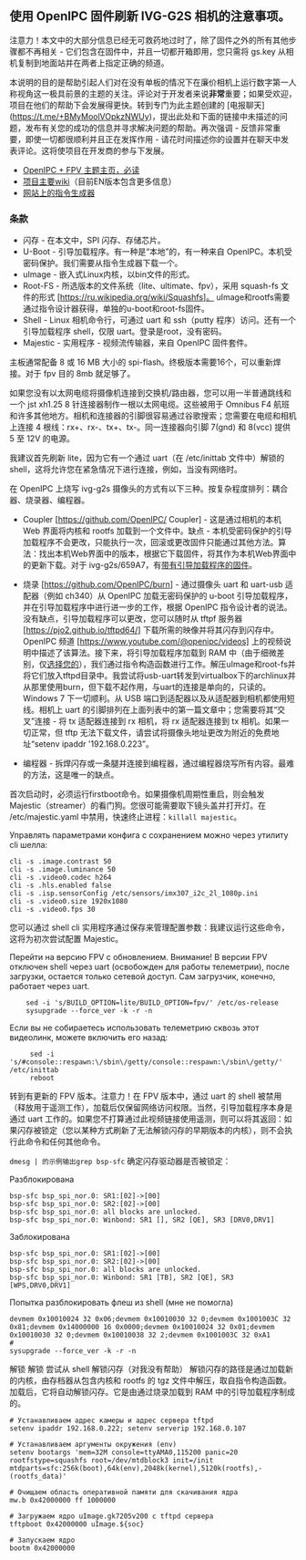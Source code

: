 ## 使用 OpenIPC 固件刷新 IVG-G2S 相机的注意事项。

注意力！本文中的大部分信息已经无可救药地过时了，除了固件之外的所有其他步骤都不再相关 - 它们包含在固件中，并且一切都开箱即用，您只需将 gs.key 从相机复制到地面站并在两者上指定正确的频道。


本说明的目的是帮助引起人们对在没有单板的情况下在廉价相机上运行数字第一人称视角这一极具前景的主题的关注。评论对于开发者来说**非常**重要；如果受欢迎，项目在他们的帮助下会发展得更快。转到专门为此主题创建的 [电报聊天] (https://t.me/+BMyMoolVOpkzNWUy)，提出此处和下面的链接中未描述的问题，发布有关您的成功的信息并寻求解决问题的帮助。再次强调 - 反馈非常重要，即使一切都很顺利并且正在发挥作用 - 请花时间描述你的设置并在聊天中发表评论。这将使项目在开发商的参与下发展。

* [OpenIPC + FPV 主题主页，必读](https://github.com/OpenIPC/wiki/blob/master/ru/fpv.md)
* [项目主要wiki](https://github.com/OpenIPC/wiki)（目前EN版本包含更多信息）
* [网站上的指令生成器](https://openipc.org/supported-hardware/featured)


### 条款

* 闪存 - 在本文中，SPI 闪存、存储芯片。
* U-Boot - 引导加载程序。有一种是“本地”的，有一种来自 OpenIPC。本机受密码保护。我们需要从指令生成器下载一个。
* uImage - 嵌入式Linux内核，以bin文件的形式。
* Root-FS - 所选版本的文件系统（lite、ultimate、fpv），采用 squash-fs 文件的形式 [https://ru.wikipedia.org/wiki/Squashfs]。 uImage和rootfs需要通过指令设计器获得，单独的u-boot和root-fs固件。
* Shell - Linux 相机命令行，可通过 uart 和 ssh（putty 程序）访问。还有一个引导加载程序 shell，仅限 uart。登录是root，没有密码。
* Majestic - 实用程序 - 视频流传输器，来自 OpenIPC 固件套件。

主板通常配备 8 或 16 MB 大小的 spi-flash。终极版本需要16个，可以重新焊接。对于 fpv 目的 8mb 就足够了。

如果您没有以太网电缆将摄像机连接到交换机/路由器，您可以用一半普通跳线和一个 jst xh1.25 8 针连接器制作一根以太网电缆。这些被用于 Omnibus F4 航班和许多其他地方。相机和连接器的引脚很容易通过谷歌搜索；您需要在电缆和相机上连接 4 根线：rx+、rx-、tx+、tx-。同一连接器向引脚 7(gnd) 和 8(vcc) 提供 5 至 12V 的电源。

我建议首先刷新 lite，因为它有一个通过 uart（在 /etc/inittab 文件中）解锁的 shell，这将允许您在紧急情况下进行连接，例如，当没有网络时。

在 OpenIPC 上烧写 ivg-g2s 摄像头的方式有以下三种。按复杂程度排列：耦合器、烧录器、编程器。

- Coupler [https://github.com/OpenIPC/ Coupler] - 这是通过相机的本机 Web 界面将内核和 rootfs 加载到一个文件中。缺点 - 本机受密码保护的引导加载程序不会更改，只能执行一次，回滚或更改固件只能通过其他方法。算法：找出本机Web界面中的版本，根据它下载固件，将其作为本机Web界面中的更新下载。对于 ivg-g2s/659A7，有[带有引导加载程序的固件](gk7205v200/659A7_OpenIPC_FPV.bin)。

- 烧录 [https://github.com/OpenIPC/burn] - 通过摄像头 uart 和 uart-usb 适配器（例如 ch340）从 OpenIPC 加载无密码保护的 u-boot 引导加载程序，并在引导加载程序中进行进一步的工作，根据 OpenIPC 指令设计者的说法。没有缺点，引导加载程序可以更改，您可以随时从 tftpf 服务器 [https://pjo2.github.io/tftpd64/] 下载所需的映像并将其闪存到闪存中。 OpenIPC 频道 [https://www.youtube.com/@openipc/videos] 上的视频说明中描述了该算法。接下来，将引导加载程序加载到 RAM 中（由于细微差别，仅[选择您的](gk7205v200_u-boot-7502v200-for-telemetry.md)），我们通过指令构造函数进行工作。解压uImage和root-fs并将它们放入tftpd目录中。我尝试将usb-uart转发到virtualbox下的archlinux并从那里使用burn，但下载不起作用，与uart的连接是单向的，只读的。 Windows 7 下一切顺利。从 USB 端口到适配器以及从适配器到相机都使用短线。相机上 uart 的引脚排列在上面列表中的第一篇文章中；您需要将其“交叉”连接 - 将 tx 适配器连接到 rx 相机，将 rx 适配器连接到 tx 相机。如果一切正常，但 tftp 无法下载文件，请尝试将摄像头地址更改为附近的免费地址“setenv ipaddr '192.168.0.223”。

- 编程器 - 拆焊闪存或一条腿并连接到编程器，通过编程器烧写所有内容。最难的方法，这是唯一的缺点。

首次启动时，必须运行firstboot命令。如果摄像机周期性重启，则会触发 Majestic（streamer）的看门狗。您很可能需要取下镜头盖并打开灯。在 /etc/majestic.yaml 中禁用，快速终止进程：`killall majestic`。

Управлять параметрами конфига с сохранением можно через утилиту cli шелла:
```
cli -s .image.contrast 50
cli -s .image.luminance 50
cli -s .video0.codec h264
cli -s .hls.enabled false
cli -s .isp.sensorConfig /etc/sensors/imx307_i2c_2l_1080p.ini
cli -s .video0.size 1920x1080
cli -s .video0.fps 30
```
您可以通过 shell cli 实用程序通过保存来管理配置参数：我建议运行这些命令，这将为初次尝试配置 Majestic。

Перейти на версию FPV с обновлением. Внимание! В версии FPV отключен shell через uart (освобожден для работы телеметрии), после загрузки, остается только сетевой доступ. Сам загрузчик, конечно, работает через uart.
```
    sed -i 's/BUILD_OPTION=lite/BUILD_OPTION=fpv/' /etc/os-release
    sysupgrade --force_ver -k -r -n
```
Если вы не собираетесь использовать телеметрию сквозь этот видеолинк, можете включить его назад:
```
     sed -i 's/#console::respawn:\/sbin\/getty/console::respawn:\/sbin\/getty/' /etc/inittab
     reboot
```
转到有更新的 FPV 版本。注意力！在 FPV 版本中，通过 uart 的 shell 被禁用（释放用于遥测工作），加载后仅保留网络访问权限。当然，引导加载程序本身是通过 uart 工作的。如果您不打算通过此视频链接使用遥测，则可以将其返回：如果闪存被锁定（您以某种方式刷新了无法解锁闪存的早期版本的内核），则不会执行此命令和任何其他命令。

`dmesg | 的示例输出grep bsp-sfc` 确定闪存驱动器是否被锁定：

Разблокирована
```
bsp-sfc bsp_spi_nor.0: SR1:[02]->[00]
bsp-sfc bsp_spi_nor.0: SR2:[02]->[00]
bsp-sfc bsp_spi_nor.0: all blocks are unlocked.
bsp-sfc bsp_spi_nor.0: Winbond: SR1 [], SR2 [QE], SR3 [DRV0,DRV1]
```

Заблокирована
```
bsp-sfc bsp_spi_nor.0: SR1:[02]->[00]
bsp-sfc bsp_spi_nor.0: SR2:[02]->[00]
bsp-sfc bsp_spi_nor.0: all blocks are unlocked.
bsp-sfc bsp_spi_nor.0: Winbond: SR1 [TB], SR2 [QE], SR3 [WPS,DRV0,DRV1]
```

Попытка разблокировать флеш из shell (мне не помогла)
```
devmem 0x10010024 32 0x06;devmem 0x10010030 32 0;devmem 0x1001003C 32 0x81;devmem 0x14000000 16 0x0000;devmem 0x10010024 32 0x01;devmem 0x10010030 32 0;devmem 0x10010038 32 2;devmem 0x1001003C 32 0xA1
#
sysupgrade --force_ver -k -r -n
```

解锁 解锁 尝试从 shell 解锁闪存（对我没有帮助） 解锁闪存的路径是通过加载新的内核，由存档器从包含内核和 rootfs 的 tgz 文件中解压，取自指令构造函数。加载后，它将自动解锁闪存。它是由通过烧录加载到 RAM 中的引导加载程序制成的。

```
# Устанавливаем адрес камеры и адрес сервера tftpd
setenv ipaddr 192.168.0.222; setenv serverip 192.168.0.107

# Устанавливаем аргументы окружения (env)
setenv bootargs 'mem=32M console=ttyAMA0,115200 panic=20 rootfstype=squashfs root=/dev/mtdblock3 init=/init mtdparts=sfc:256k(boot),64k(env),2048k(kernel),5120k(rootfs),-(rootfs_data)'

# Очищаем область оперативной памяти для скачивания ядра
mw.b 0x42000000 ff 1000000

# Загружаем ядро uImage.gk7205v200 с tftpd сервера
tftpboot 0x42000000 uImage.${soc}

# Запускаем ядро
bootm 0x42000000
```
